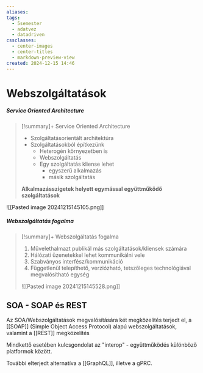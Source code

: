 ```yaml
---
aliases: 
tags:
  - 5semester
  - adatvez
  - datadriven
cssclasses:
  - center-images
  - center-titles
  - markdown-preview-view
created: 2024-12-15 14:46
---
```


# Webszolgáltatások

##### Service Oriented Architecture

>[!summary]+ Service Oriented Architecture
>- Szolgáltatásorientált architektúra
>- Szolgáltatásokból építkezünk
>	- Heterogén környezetben is
>	- Webszolgáltatás
>	- Egy szolgáltatás kliense lehet
>		- egyszerű alkalmazás
>		- másik szolgáltatás
>
>**Alkalmazásszigetek helyett egymással együttműködő szolgáltatások**

![[Pasted image 20241215145105.png]]
##### Webszolgáltatás fogalma

>[!summary]+ Webszolgáltatás fogalma
>1. Művelethalmazt publikál más szolgáltatások/kliensek számára
>2. Hálózati üzenetekkel lehet kommunikálni vele
>3. Szabványos interfész/kommunikáció
>4. Függetlenül telepíthető, verziózható, tetszőleges technológiával megvalósítható egység
>
>![[Pasted image 20241215145528.png]]

## SOA - SOAP és REST

Az SOA/Webszolgáltatások megvalósítására két megközelítés terjedt el, a [[SOAP]] (Simple Object Access Protocol) alapú webszolgáltatások, valamint a [[REST]] megközelítés

Mindkettő esetében kulcsgondolat az "interop" - együttműködés különböző platformok között.

További elterjedt alternatíva a [[GraphQL]], illetve a gPRC.